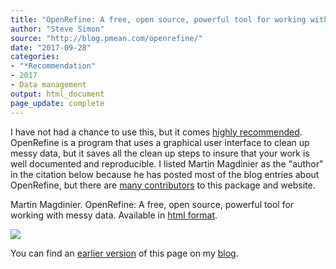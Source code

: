 ```yaml
---
title: "OpenRefine: A free, open source, powerful tool for working with messy data"
author: "Steve Simon"
source: "http://blog.pmean.com/openrefine/"
date: "2017-09-28"
categories:
- "*Recommendation"
- 2017
- Data management
output: html_document
page_update: complete
---
```


I have not had a chance to use this, but it comes [highly recommended][sim3]. OpenRefine is a program that uses a graphical user interface to clean up messy data, but it saves all the clean up steps to insure that your work is well documented and reproducible. I listed Martin Magdinier as the "author" in the citation below because he has posted most of the blog entries about OpenRefine, but there are [many contributors][magd2] to this package and website.

<!---More--->

Martin Magdinier. OpenRefine: A free, open source, powerful tool for working with messy data. Available in [html format][magd1].

![](http://www.pmean.com/new-images/17/openrefine01.png)

You can find an [earlier version][sim1] of this page on my [blog][sim2].

[sim1]: http://blog.pmean.com/openrefine/
[sim2]: http://blog.pmean.com
[sim3]: http://new.pmean.com/good-enough/

[magd1]: http://openrefine.org/index.html
[magd2]: http://openrefine.org/community.html




